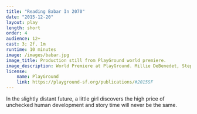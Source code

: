 ```yaml
---
title: "Reading Babar In 2070"
date: "2015-12-20"
layout: play
length: short
order: 4
audience: 12+
cast: 3; 2f, 1m
runtime: 10 minutes
image: /images/babar.jpg
image_title: Production still from PlayGround world premiere.
image_description: World Premiere at PlayGround. Millie DeBenedet, Stephanie Prentice and Michael Barrett Austin
license:
    name: PlayGround
    link: https://playground-sf.org/publications/#2015SF
---
```


In the slightly distant future, a little girl discovers the high price of unchecked human development and story time will never be the same.
